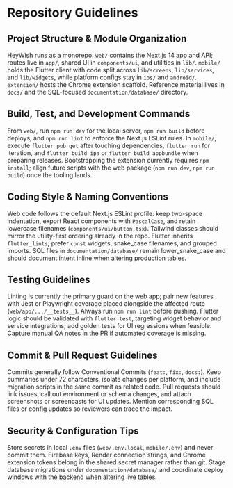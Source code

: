 # Repository Guidelines

## Project Structure & Module Organization
HeyWish runs as a monorepo. `web/` contains the Next.js 14 app and API; routes live in `app/`, shared UI in `components/ui`, and utilities in `lib/`. `mobile/` holds the Flutter client with code split across `lib/screens`, `lib/services`, and `lib/widgets`, while platform configs stay in `ios/` and `android/`. `extension/` hosts the Chrome extension scaffold. Reference material lives in `docs/` and the SQL-focused `documentation/database/` directory.

## Build, Test, and Development Commands
From `web/`, run `npm run dev` for the local server, `npm run build` before deploys, and `npm run lint` to enforce the Next.js ESLint rules. In `mobile/`, execute `flutter pub get` after touching dependencies, `flutter run` for iteration, and `flutter build ipa` or `flutter build appbundle` when preparing releases. Bootstrapping the extension currently requires `npm install`; align future scripts with the web package (`npm run dev`, `npm run build`) once the tooling lands.

## Coding Style & Naming Conventions
Web code follows the default Next.js ESLint profile: keep two-space indentation, export React components with `PascalCase`, and retain lowercase filenames (`components/ui/button.tsx`). Tailwind classes should mirror the utility-first ordering already in the repo. Flutter inherits `flutter_lints`; prefer `const` widgets, snake_case filenames, and grouped imports. SQL files in `documentation/database/` remain lower_snake_case and should document intent inline when altering production tables.

## Testing Guidelines
Linting is currently the primary guard on the web app; pair new features with Jest or Playwright coverage placed alongside the affected route (`web/app/.../__tests__`). Always run `npm run lint` before pushing. Flutter logic should be validated with `flutter test`, targeting widget behavior and service integrations; add golden tests for UI regressions when feasible. Capture manual QA notes in the PR if automated coverage is missing.

## Commit & Pull Request Guidelines
Commits generally follow Conventional Commits (`feat:`, `fix:`, `docs:`). Keep summaries under 72 characters, isolate changes per platform, and include migration scripts in the same commit as related code. Pull requests should link issues, call out environment or schema changes, and attach screenshots or screencasts for UI updates. Mention corresponding SQL files or config updates so reviewers can trace the impact.

## Security & Configuration Tips
Store secrets in local `.env` files (`web/.env.local`, `mobile/.env`) and never commit them. Firebase keys, Render connection strings, and Chrome extension tokens belong in the shared secret manager rather than git. Stage database migrations under `documentation/database/` and coordinate deploy windows with the backend when altering live tables.
